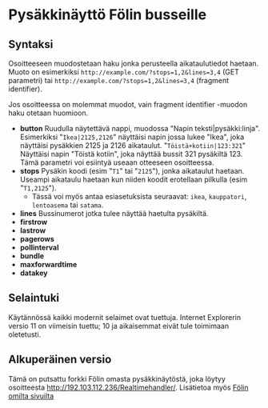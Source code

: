 # Pysäkkinäyttö Fölin busseille

## Syntaksi

Osoitteeseen muodostetaan haku jonka perusteella aikataulutiedot haetaan.
Muoto on esimerkiksi `http://example.com/?stops=1,2&lines=3,4` (GET 
parametri) tai `http://example.com/?stops=1,2&lines=3,4` (fragment 
identifier).
 
Jos osoitteessa on molemmat muodot, vain fragment identifier -muodon
haku otetaan huomioon.

* **button** Ruudulla näytettävä nappi, muodossa 
    "Napin teksti|pysäkki:linja". Esimerkiksi "`Ikea|2125,2126`" 
    näyttäisi napin jossa lukee "Ikea", joka näyttäisi pysäkkien 2125 ja 
    2126 aikataulut. "`Töistä+kotiin|123:321`" Näyttäisi napin "Töistä 
    kotiin", joka näyttää bussit 321 pysäkiltä 123. Tämä parametri voi 
    esiintyä useaan otteeseen osoitteessa.
* **stops** Pysäkin koodi (esim "`T1`" tai "`2125`"), jonka aikataulut 
    haetaan. Useampi aikataulu haetaan kun niiden koodit erotellaan 
    pilkulla (esim "`T1,2125`").
    * Tässä voi myös antaa esiasetuksista seuraavat: `ikea`, 
    `kauppatori`, `lentoasema` tai `satama`.  
* **lines** Bussinumerot jotka tulee näyttää haetulta pysäkiltä.
* **firstrow**
* **lastrow**
* **pagerows**
* **pollinterval**
* **bundle**
* **maxforwardtime**
* **datakey**

## Selaintuki

Käytännössä kaikki modernit selaimet ovat tuettuja. Internet Explorerin
versio 11 on viimeisin tuettu; 10 ja aikaisemmat eivät tule toimimaan
oletetusti.

## Alkuperäinen versio

Tämä on putsattu forkki Fölin omasta pysäkkinäytöstä, joka löytyy 
osoitteesta http://192.103.112.236/Realtimehandler/. Lisätietoa myös 
[Fölin omilta sivuilta](http://www.foli.fi/fi/omien-pys%C3%A4kkien-reaaliaikaiset-aikataulut-n%C3%A4kyville-k%C3%A4tev%C3%A4sti)
